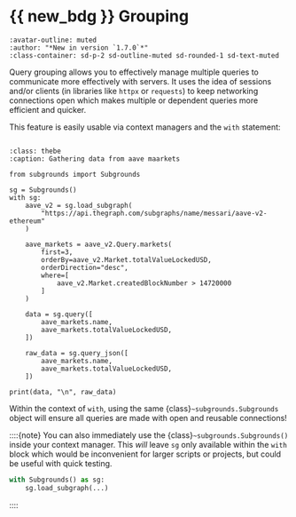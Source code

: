 # {{ new_bdg }} Grouping

```{article-info}
:avatar-outline: muted
:author: "*New in version `1.7.0`*"
:class-container: sd-p-2 sd-outline-muted sd-rounded-1 sd-text-muted
```

Query grouping allows you to effectively manage multiple queries to communicate more effectively with servers. It uses the idea of sessions and/or clients (in libraries like `httpx` or `requests`) to keep networking connections open which makes multiple or dependent queries more efficient and quicker.

This feature is easily usable via context managers and the `with` statement:

```{thebe-button}
```

```{code-block} python
:class: thebe
:caption: Gathering data from aave maarkets

from subgrounds import Subgrounds

sg = Subgrounds()
with sg:
    aave_v2 = sg.load_subgraph(
        "https://api.thegraph.com/subgraphs/name/messari/aave-v2-ethereum"
    )

    aave_markets = aave_v2.Query.markets(
        first=3,
        orderBy=aave_v2.Market.totalValueLockedUSD,
        orderDirection="desc",
        where=[
            aave_v2.Market.createdBlockNumber > 14720000
        ]
    )

    data = sg.query([
        aave_markets.name,
        aave_markets.totalValueLockedUSD,
    ])

    raw_data = sg.query_json([
        aave_markets.name,
        aave_markets.totalValueLockedUSD,
    ])

print(data, "\n", raw_data)
```

Within the context of `with`, using the same {class}`~subgrounds.Subgrounds` object will ensure all queries are made with open and reusable connections!

::::{note}
You can also immediately use the {class}`~subgrounds.Subgrounds()` inside your context manager. This *will* leave `sg` only available within the `with` block which would be inconvenient for larger scripts or projects, but could be useful with quick testing.

```py
with Subgrounds() as sg:
    sg.load_subgraph(...)
```
::::
